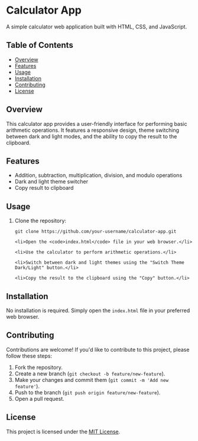 <!DOCTYPE html>
<html lang="en">
<head>
  <meta charset="UTF-8">
  <meta name="viewport" content="width=device-width, initial-scale=1.0">
  <title>Calculator App README</title>
</head>
<body>

  <h1>Calculator App</h1>

  <p>A simple calculator web application built with HTML, CSS, and JavaScript.</p>

  <h2>Table of Contents</h2>
  <ul>
    <li><a href="#overview">Overview</a></li>
    <li><a href="#features">Features</a></li>
    <li><a href="#usage">Usage</a></li>
    <li><a href="#installation">Installation</a></li>
    <li><a href="#contributing">Contributing</a></li>
    <li><a href="#license">License</a></li>
  </ul>

  <h2 id="overview">Overview</h2>

  <p>This calculator app provides a user-friendly interface for performing basic arithmetic operations. It features a responsive design, theme switching between dark and light modes, and the ability to copy the result to the clipboard.</p>

  <h2 id="features">Features</h2>
  <ul>
    <li>Addition, subtraction, multiplication, division, and modulo operations</li>
    <li>Dark and light theme switcher</li>
    <li>Copy result to clipboard</li>
  </ul>

  <h2 id="usage">Usage</h2>
  <ol>
    <li>Clone the repository:</li>
    <pre><code>git clone https://github.com/your-username/calculator-app.git</code></pre>

    <li>Open the <code>index.html</code> file in your web browser.</li>

    <li>Use the calculator to perform arithmetic operations.</li>

    <li>Switch between dark and light themes using the "Switch Theme Dark/Light" button.</li>

    <li>Copy the result to the clipboard using the "Copy" button.</li>
  </ol>

  <h2 id="installation">Installation</h2>
  <p>No installation is required. Simply open the <code>index.html</code> file in your preferred web browser.</p>

  <h2 id="contributing">Contributing</h2>
  <p>Contributions are welcome! If you'd like to contribute to this project, please follow these steps:</p>
  <ol>
    <li>Fork the repository.</li>
    <li>Create a new branch (<code>git checkout -b feature/new-feature</code>).</li>
    <li>Make your changes and commit them (<code>git commit -m 'Add new feature'</code>).</li>
    <li>Push to the branch (<code>git push origin feature/new-feature</code>).</li>
    <li>Open a pull request.</li>
  </ol>

  <h2 id="license">License</h2>
  <p>This project is licensed under the <a href="LICENSE">MIT License</a>.</p>

</body>
</html>
